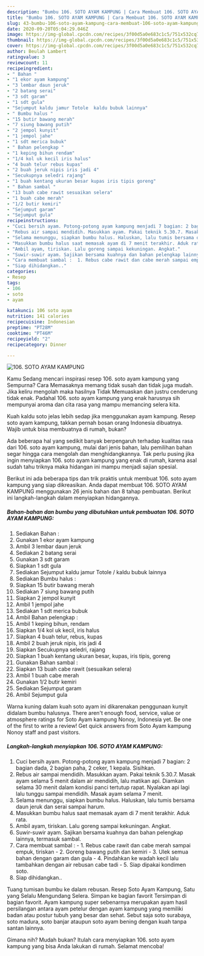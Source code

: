 ```yaml
---
description: "Bumbu 106. SOTO AYAM KAMPUNG | Cara Membuat 106. SOTO AYAM KAMPUNG Yang Enak Dan Lezat"
title: "Bumbu 106. SOTO AYAM KAMPUNG | Cara Membuat 106. SOTO AYAM KAMPUNG Yang Enak Dan Lezat"
slug: 43-bumbu-106-soto-ayam-kampung-cara-membuat-106-soto-ayam-kampung-yang-enak-dan-lezat
date: 2020-09-20T05:04:29.046Z
image: https://img-global.cpcdn.com/recipes/3f00d5a0e683c1c5/751x532cq70/106-soto-ayam-kampung-foto-resep-utama.jpg
thumbnail: https://img-global.cpcdn.com/recipes/3f00d5a0e683c1c5/751x532cq70/106-soto-ayam-kampung-foto-resep-utama.jpg
cover: https://img-global.cpcdn.com/recipes/3f00d5a0e683c1c5/751x532cq70/106-soto-ayam-kampung-foto-resep-utama.jpg
author: Beulah Lambert
ratingvalue: 3
reviewcount: 11
recipeingredient:
- " Bahan "
- "1 ekor ayam kampung"
- "3 lembar daun jeruk"
- "2 batang serai"
- "3 sdt garam"
- "1 sdt gula"
- "Sejumput kaldu jamur Totole  kaldu bubuk lainnya"
- " Bumbu halus "
- "15 butir bawang merah"
- "7 siung bawang putih"
- "2 jempol kunyit"
- "1 jempol jahe"
- "1 sdt merica bubuk"
- " Bahan pelengkap "
- "1 keping bihun rendam"
- "1/4 kol uk kecil iris halus"
- "4 buah telur rebus kupas"
- "2 buah jeruk nipis iris jadi 4"
- "Secukupnya seledri rajang"
- "1 buah kentang ukuran besar kupas iris tipis goreng"
- " Bahan sambal "
- "13 buah cabe rawit sesuaikan selera"
- "1 buah cabe merah"
- "1/2 butir kemiri"
- "Sejumput garam"
- "Sejumput gula"
recipeinstructions:
- "Cuci bersih ayam. Potong-potong ayam kampung menjadi 7 bagian: 2 bagian dada, 2 bagian paha, 2 ceker, 1 kepala. Sisihkan."
- "Rebus air sampai mendidih. Masukkan ayam. Pakai teknik 5.30.7. Masak ayam selama 5 menit dalam air mendidih, lalu matikan api. Diamkan selama 30 menit dalam kondisi panci tertutup rapat. Nyalakan api lagi lalu tunggu sampai mendidih. Masak ayam selama 7 menit."
- "Selama menunggu, siapkan bumbu halus. Haluskan, lalu tumis bersama daun jeruk dan serai sampai harum."
- "Masukkan bumbu halus saat memasak ayam di 7 menit terakhir. Aduk rata."
- "Ambil ayam, tiriskan. Lalu goreng sampai kekuningan. Angkat."
- "Suwir-suwir ayam. Sajikan bersama kuahnya dan bahan pelengkap lainnya, termasuk sambal."
- "Cara membuat sambal :  1. Rebus cabe rawit dan cabe merah sampai empuk, tiriskan 2. Goreng bawang putih dan kemiri 3. Ulek semua bahan dengan garam dan gula 4. Pindahkan ke wadah kecil lalu tambahkan dengan air rebusan cabe tadi 5. Siap dipakai kondimen soto."
- "Siap dihidangkan.."
categories:
- Resep
tags:
- 106
- soto
- ayam

katakunci: 106 soto ayam 
nutrition: 141 calories
recipecuisine: Indonesian
preptime: "PT28M"
cooktime: "PT46M"
recipeyield: "2"
recipecategory: Dinner

---
```



![106. SOTO AYAM KAMPUNG](https://img-global.cpcdn.com/recipes/3f00d5a0e683c1c5/751x532cq70/106-soto-ayam-kampung-foto-resep-utama.jpg)

Kamu Sedang mencari inspirasi resep 106. soto ayam kampung yang Sempurna? Cara Memasaknya memang tidak susah dan tidak juga mudah. Jika keliru mengolah maka hasilnya Tidak Memuaskan dan justru cenderung tidak enak. Padahal 106. soto ayam kampung yang enak harusnya sih mempunyai aroma dan cita rasa yang mampu memancing selera kita.

Kuah kaldu soto jelas lebih sedap jika menggunakan ayam kampung. Resep soto ayam kampung, takkan pernah bosan orang Indonesia dibuatnya. Wajib untuk bisa membuatnya di rumah, bukan?

Ada beberapa hal yang sedikit banyak berpengaruh terhadap kualitas rasa dari 106. soto ayam kampung, mulai dari jenis bahan, lalu pemilihan bahan segar hingga cara mengolah dan menghidangkannya. Tak perlu pusing jika ingin menyiapkan 106. soto ayam kampung yang enak di rumah, karena asal sudah tahu triknya maka hidangan ini mampu menjadi sajian spesial.


Berikut ini ada beberapa tips dan trik praktis untuk membuat 106. soto ayam kampung yang siap dikreasikan. Anda dapat membuat 106. SOTO AYAM KAMPUNG menggunakan 26 jenis bahan dan 8 tahap pembuatan. Berikut ini langkah-langkah dalam menyiapkan hidangannya.

<!--inarticleads1-->

##### Bahan-bahan dan bumbu yang dibutuhkan untuk pembuatan 106. SOTO AYAM KAMPUNG:

1. Sediakan  Bahan :
1. Gunakan 1 ekor ayam kampung
1. Ambil 3 lembar daun jeruk
1. Sediakan 2 batang serai
1. Gunakan 3 sdt garam
1. Siapkan 1 sdt gula
1. Sediakan Sejumput kaldu jamur Totole / kaldu bubuk lainnya
1. Sediakan  Bumbu halus :
1. Siapkan 15 butir bawang merah
1. Sediakan 7 siung bawang putih
1. Siapkan 2 jempol kunyit
1. Ambil 1 jempol jahe
1. Sediakan 1 sdt merica bubuk
1. Ambil  Bahan pelengkap :
1. Ambil 1 keping bihun, rendam
1. Siapkan 1/4 kol uk kecil, iris halus
1. Siapkan 4 buah telur, rebus, kupas
1. Ambil 2 buah jeruk nipis, iris jadi 4
1. Siapkan Secukupnya seledri, rajang
1. Siapkan 1 buah kentang ukuran besar, kupas, iris tipis, goreng
1. Gunakan  Bahan sambal :
1. Siapkan 13 buah cabe rawit (sesuaikan selera)
1. Ambil 1 buah cabe merah
1. Gunakan 1/2 butir kemiri
1. Sediakan Sejumput garam
1. Ambil Sejumput gula


Warna kuning dalam kuah soto ayam ini dikarenakan penggunaan kunyit didalam bumbu halusnya. There aren&#39;t enough food, service, value or atmosphere ratings for Soto Ayam kampung Nonoy, Indonesia yet. Be one of the first to write a review! Get quick answers from Soto Ayam kampung Nonoy staff and past visitors. 

<!--inarticleads2-->

##### Langkah-langkah menyiapkan 106. SOTO AYAM KAMPUNG:

1. Cuci bersih ayam. Potong-potong ayam kampung menjadi 7 bagian: 2 bagian dada, 2 bagian paha, 2 ceker, 1 kepala. Sisihkan.
1. Rebus air sampai mendidih. Masukkan ayam. Pakai teknik 5.30.7. Masak ayam selama 5 menit dalam air mendidih, lalu matikan api. Diamkan selama 30 menit dalam kondisi panci tertutup rapat. Nyalakan api lagi lalu tunggu sampai mendidih. Masak ayam selama 7 menit.
1. Selama menunggu, siapkan bumbu halus. Haluskan, lalu tumis bersama daun jeruk dan serai sampai harum.
1. Masukkan bumbu halus saat memasak ayam di 7 menit terakhir. Aduk rata.
1. Ambil ayam, tiriskan. Lalu goreng sampai kekuningan. Angkat.
1. Suwir-suwir ayam. Sajikan bersama kuahnya dan bahan pelengkap lainnya, termasuk sambal.
1. Cara membuat sambal :  - 1. Rebus cabe rawit dan cabe merah sampai empuk, tiriskan - 2. Goreng bawang putih dan kemiri - 3. Ulek semua bahan dengan garam dan gula - 4. Pindahkan ke wadah kecil lalu tambahkan dengan air rebusan cabe tadi - 5. Siap dipakai kondimen soto.
1. Siap dihidangkan..


Tuang tumisan bumbu ke dalam rebusan. Resep Soto Ayam Kampung, Satu yang Selalu Mengundang Selera. Simpan ke bagian favorit Tersimpan di bagian favorit. Ayam kampung super sebenarnya merupakan ayam hasil persilangan antara ayam petelur dengan ayam kampung yang memiliki badan atau postur tubuh yang besar dan sehat. Sebut saja soto surabaya, soto madura, soto banjar ataupun soto ayam bening dengan kuah tanpa santan lainnya. 

Gimana nih? Mudah bukan? Itulah cara menyiapkan 106. soto ayam kampung yang bisa Anda lakukan di rumah. Selamat mencoba!
